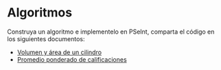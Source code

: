 # Algoritmos 
Construya un algoritmo e implementelo en PSeInt, comparta el código en los siguientes documentos:
* [Volumen y área de un cilindro](https://github.com/compbios/algoritmos/blob/master/cilindro)
* [Promedio ponderado de calificaciones](https://github.com/compbios/algoritmos/blob/master/calificaciones)
